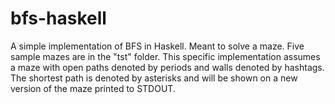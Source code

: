 # bfs-haskell

A simple implementation of BFS in Haskell. Meant to solve a maze. Five sample mazes are in the "tst" folder. This specific implementation assumes a maze with open paths denoted by periods and walls denoted by hashtags. The shortest path is denoted by asterisks and will be shown on a new version of the maze printed to STDOUT.
